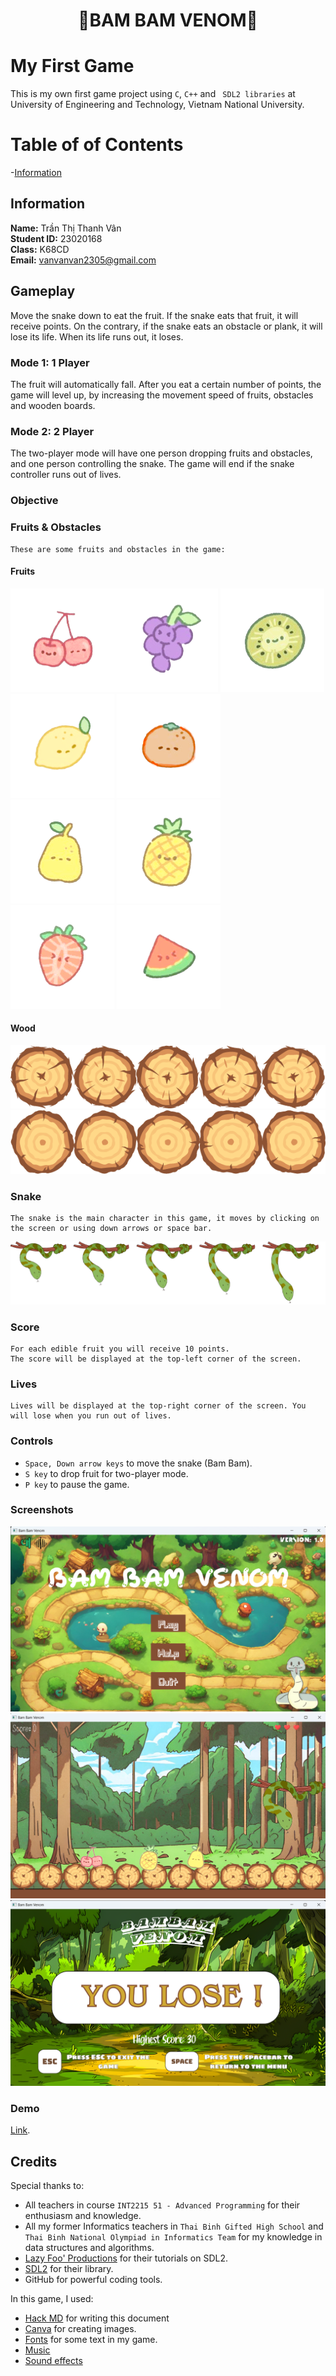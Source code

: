 <h1 align="center">🐍BAM BAM VENOM🐍</h1>

# My First Game
This is my own first game project using `C`, `C++` and ` SDL2 libraries` at University of Engineering and Technology, Vietnam National University.

# Table of of Contents
-[Information](https://github.com/tranthanhvan235/Bam-Bam-Venom#information)


## Information
**Name:**  Trần Thị Thanh Vân <br />
**Student ID:** 23020168 <br />
**Class:** K68CD <br />
**Email:** vanvanvan2305@gmail.com <br >

## Gameplay
   Move the snake down to eat the fruit. If the snake eats that fruit, it will receive points. On the contrary, if the snake eats an obstacle or plank, it will lose its life. When its life runs out, it loses.

### Mode 1: 1 Player
   The fruit will automatically fall. After you eat a certain number of points, the game will level up, by increasing the movement speed of fruits, obstacles and wooden boards.
### Mode 2: 2 Player
   The two-player mode will have one person dropping fruits and obstacles, and one person controlling the snake. The game will end if the snake controller runs out of lives.

### Objective


### Fruits & Obstacles
    These are some fruits and obstacles in the game:
#### Fruits
![cherry](assets/fruit/cherry.png)![grape](assets/fruit/grape.png) ![kiwi](assets/fruit/kiwi.png) ![lemon](assets/fruit/lemon.png) ![orange](assets/fruit/orange.png) ![pear](assets/fruit/pear.png) ![pineaple](assets/fruit/pineapple.png) ![strawberry](assets/fruit/strawberry.png) ![watermelon](assets/fruit/watermelon.png)

#### Wood
![](assets/background/1x/1x/typeWood1.png)
![](assets/background/1x/1x/typeWood2.png)

### Snake
    The snake is the main character in this game, it moves by clicking on the screen or using down arrows or space bar.
![](assets/character/1x/snake_done.png)

### Score
    For each edible fruit you will receive 10 points.
    The score will be displayed at the top-left corner of the screen.
### Lives
    Lives will be displayed at the top-right corner of the screen. You will lose when you run out of lives.

### Controls
- `Space, Down arrow keys` to move the snake (Bam Bam).
- `S key` to drop fruit for two-player mode.
- `P key` to pause the game.

### Screenshots

![Menu](assets/preview/menu.png)
![Game](assets/preview/game.png)
![Lose](assets/preview/lose.png)

### Demo

[Link]().

## Credits

Special thanks to:
- All teachers in course `INT2215 51 - Advanced Programming` for their enthusiasm and knowledge.
- All my former Informatics teachers in `Thai Binh Gifted High School` and `Thai Binh National Olympiad in Informatics Team` for my knowledge in data structures and algorithms.
- [Lazy Foo' Productions](https://lazyfoo.net/tutorials/SDL/index.php) for their tutorials on SDL2.
- [SDL2](https://www.libsdl.org/) for their library.
- GitHub for powerful coding tools.

In this game, I used:

- [Hack MD](https://hackmd.io/) for writing this document
- [Canva](https://www.canva.com/) for creating images.
- [Fonts](https://www.dafont.com) for some text in my game.
- [Music](https://soundbible.com/)
- [Sound effects](https://soundbible.com/)
